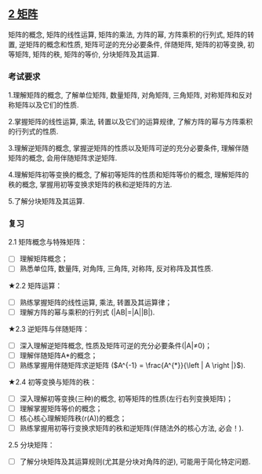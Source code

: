 
## [2 矩阵](../TOC.md#2)

矩阵的概念, 矩阵的线性运算, 矩阵的乘法, 方阵的幂, 方阵乘积的行列式, 矩阵的转置, 逆矩阵的概念和性质, 矩阵可逆的充分必要条件, 伴随矩阵, 矩阵的初等变换, 初等矩阵, 矩阵的秩, 矩阵的等价, 分块矩阵及其运算.

### 考试要求

1.理解矩阵的概念, 了解单位矩阵, 数量矩阵, 对角矩阵, 三角矩阵, 对称矩阵和反对称矩阵以及它们的性质.

2.掌握矩阵的线性运算, 乘法, 转置以及它们的运算规律, 了解方阵的幂与方阵乘积的行列式的性质.

3.理解逆矩阵的概念, 掌握逆矩阵的性质以及矩阵可逆的充分必要条件, 理解伴随矩阵的概念, 会用伴随矩阵求逆矩阵.

4.理解矩阵初等变换的概念, 了解初等矩阵的性质和矩阵等价的概念, 理解矩阵的秩的概念, 掌握用初等变换求矩阵的秩和逆矩阵的方法.

5.了解分块矩阵及其运算.

### 复习

2.1 矩阵概念与特殊矩阵：

- [ ] 理解矩阵概念；
- [ ] 熟悉单位阵, 数量阵, 对角阵, 三角阵, 对称阵, 反对称阵及其性质.

★2.2 矩阵运算：

- [ ] 熟练掌握矩阵的线性运算, 乘法, 转置及其运算律；
- [ ] 理解方阵的幂与乘积的行列式 (|AB|=|A||B|).

★2.3 逆矩阵与伴随矩阵：

- [ ] 深入理解逆矩阵概念, 性质及矩阵可逆的充分必要条件(|A|≠0)；
- [ ] 理解伴随矩阵A*的概念；
- [ ] 熟练掌握用伴随矩阵求逆矩阵 ($A^{-1} = \frac{A^{*}}{\left | A \right |}$).

★2.4 初等变换与矩阵的秩：

- [ ] 深入理解初等变换(三种)的概念, 初等矩阵的性质(左行右列变换矩阵)；
- [ ] 理解掌握矩阵等价的概念；
- [ ] 核心核心理解矩阵秩(r(A))的概念；
- [ ] 熟练掌握用初等行变换求矩阵的秩和逆矩阵(伴随法外的核心方法, 必会！).

2.5 分块矩阵：

- [ ] 了解分块矩阵及其运算规则(尤其是分块对角阵的逆), 可能用于简化特定问题.

